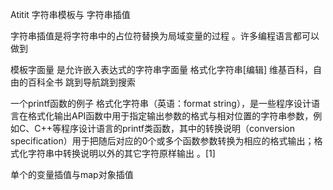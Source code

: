 Atitit 字符串模板与 字符串插值

字符串插值是将字符串中的占位符替换为局域变量的过程
。许多编程语言都可以做到

模板字面量 是允许嵌入表达式的字符串字面量
格式化字符串[编辑]
维基百科，自由的百科全书
跳到导航跳到搜索


一个printf函数的例子
格式化字符串（英语：format string），是一些程序设计语言在格式化输出API函数中用于指定输出参数的格式与相对位置的字符串参数，例如C、C++等程序设计语言的printf类函数，其中的转换说明（conversion specification）用于把随后对应的0个或多个函数参数转换为相应的格式输出；格式化字符串中转换说明以外的其它字符原样输出
。[1]

单个的变量插值与map对象插值

